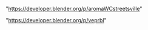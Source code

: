 "https://developer.blender.org/p/aromaWCstreetsville"

 
"https://developer.blender.org/p/veprbl"


 
